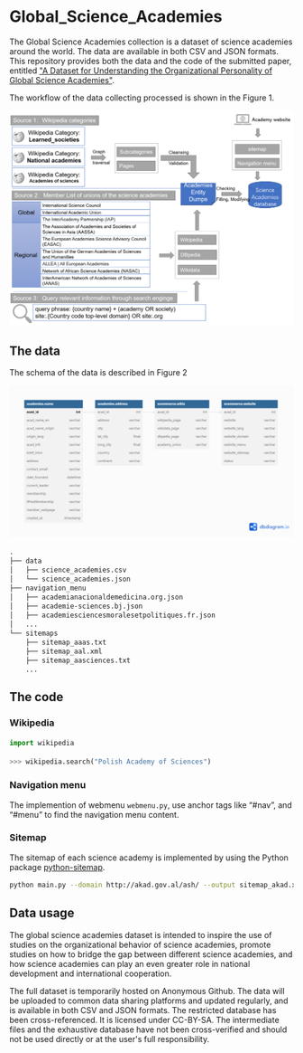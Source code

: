 # Global_Science_Academies

The Global Science Academies collection is a dataset of science academies around the world. The data are available in both CSV and JSON formats.
This repository provides both the data and the code of the submitted paper, entitled ["A Dataset for Understanding the Organizational Personality of Global Science Academies"](https://github.com/carriechen/Global_Science_Academies). 

The workflow of the data collecting processed is shown in the Figure 1.

![Figure 1 Data processing workflow](https://github.com/carriechen/Global_Science_Academies/blob/main/images/workflow.png)


## The data

The schema of the data is described in Figure 2

![Figure 2 Data schema](https://github.com/carriechen/Global_Science_Academies/blob/main/images/schema.png)

```
.
├── data
│   ├── science_academies.csv
│   └── science_academies.json
├── navigation_menu
│   ├── academianacionaldemedicina.org.json
│   ├── academie-sciences.bj.json
│   ├── academiesciencesmoralesetpolitiques.fr.json
│   ...
└── sitemaps
    ├── sitemap_aaas.txt
    ├── sitemap_aal.xml
    ├── sitemap_aasciences.txt
    ...
```
## The code

### Wikipedia

```python
import wikipedia

>>> wikipedia.search("Polish Academy of Sciences")
```

### Navigation menu

The implemention of webmenu ```webmenu.py```,  use anchor tags like “#nav”, and “#menu” to find the navigation menu content.

### Sitemap

The sitemap of each science academy is implemented by using the Python package [python-sitemap](https://github.com/c4software/python-sitemap).

```bash
python main.py --domain http://akad.gov.al/ash/ --output sitemap_akad.xml -n 4  --debug
```
## Data usage
The global science academies dataset is intended to inspire the use of studies on the organizational behavior of science academies, promote studies on how to bridge the gap between different science academies, and how science academies can play an even greater role in national development and international cooperation. 

The full dataset is temporarily hosted on Anonymous Github. The data will be uploaded to common data sharing platforms and updated regularly, and is available in both CSV and JSON formats. The restricted database has been cross-referenced. It is licensed under CC-BY-SA. The intermediate files and the exhaustive database have not been cross-verified and should not be used directly or at the user's full responsibility.
